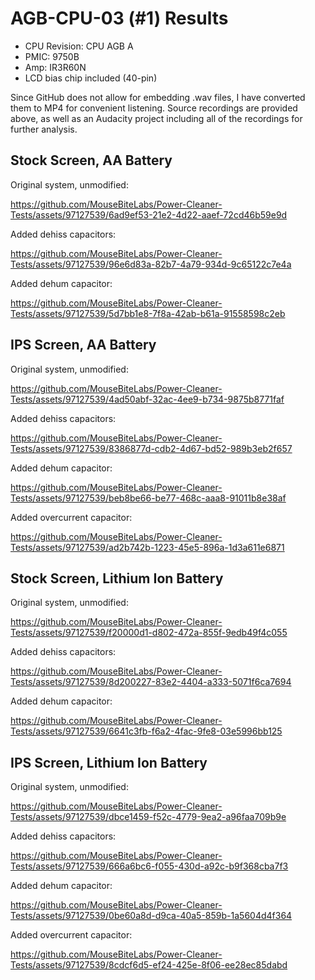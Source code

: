 # AGB-CPU-03 (#1) Results

- CPU Revision: CPU AGB A
- PMIC: 9750B
- Amp: IR3R60N
- LCD bias chip included (40-pin)

Since GitHub does not allow for embedding .wav files, I have converted them to MP4 for convenient listening. Source recordings are provided above, as well as an Audacity project including all of the recordings for further analysis.

## Stock Screen, AA Battery

Original system, unmodified: 

https://github.com/MouseBiteLabs/Power-Cleaner-Tests/assets/97127539/6ad9ef53-21e2-4d22-aaef-72cd46b59e9d

Added dehiss capacitors:

https://github.com/MouseBiteLabs/Power-Cleaner-Tests/assets/97127539/96e6d83a-82b7-4a79-934d-9c65122c7e4a

Added dehum capacitor:

https://github.com/MouseBiteLabs/Power-Cleaner-Tests/assets/97127539/5d7bb1e8-7f8a-42ab-b61a-91558598c2eb

## IPS Screen, AA Battery

Original system, unmodified:

https://github.com/MouseBiteLabs/Power-Cleaner-Tests/assets/97127539/4ad50abf-32ac-4ee9-b734-9875b8771faf

Added dehiss capacitors:

https://github.com/MouseBiteLabs/Power-Cleaner-Tests/assets/97127539/8386877d-cdb2-4d67-bd52-989b3eb2f657

Added dehum capacitor:

https://github.com/MouseBiteLabs/Power-Cleaner-Tests/assets/97127539/beb8be66-be77-468c-aaa8-91011b8e38af

Added overcurrent capacitor:

https://github.com/MouseBiteLabs/Power-Cleaner-Tests/assets/97127539/ad2b742b-1223-45e5-896a-1d3a611e6871

## Stock Screen, Lithium Ion Battery

Original system, unmodified:

https://github.com/MouseBiteLabs/Power-Cleaner-Tests/assets/97127539/f20000d1-d802-472a-855f-9edb49f4c055

Added dehiss capacitors:

https://github.com/MouseBiteLabs/Power-Cleaner-Tests/assets/97127539/8d200227-83e2-4404-a333-5071f6ca7694

Added dehum capacitor:

https://github.com/MouseBiteLabs/Power-Cleaner-Tests/assets/97127539/6641c3fb-f6a2-4fac-9fe8-03e5996bb125

## IPS Screen, Lithium Ion Battery

Original system, unmodified:

https://github.com/MouseBiteLabs/Power-Cleaner-Tests/assets/97127539/dbce1459-f52c-4779-9ea2-a96faa709b9e

Added dehiss capacitors:

https://github.com/MouseBiteLabs/Power-Cleaner-Tests/assets/97127539/666a6bc6-f055-430d-a92c-b9f368cba7f3

Added dehum capacitor:

https://github.com/MouseBiteLabs/Power-Cleaner-Tests/assets/97127539/0be60a8d-d9ca-40a5-859b-1a5604d4f364

Added overcurrent capacitor:

https://github.com/MouseBiteLabs/Power-Cleaner-Tests/assets/97127539/8cdcf6d5-ef24-425e-8f06-ee28ec85dabd
